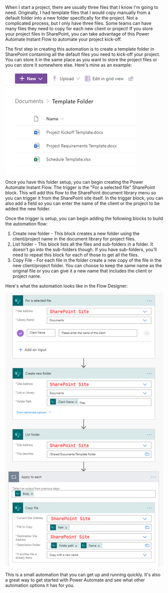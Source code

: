When I start a project, there are usually three files that I know I'm going to need. Originally, I had template files that I would copy manually from a default folder into a new folder specifically for the project. Not a complicated process, but I only have three files. Some teams can have many files they need to copy for each new client or project! If you store your project files in SharePoint, you can take advantage of this Power Automate Instant Flow to automate your project kick-off.

The first step in creating this automation is to create a template folder in SharePoint containing all the default files you need to kick-off your project. You can store it in the same place as you want to store the project files or you can store it somewhere else. Here's mine as an example:

![View of template folder to be copied](https://raw.githubusercontent.com/Cmohan/sharepoint-copy-folder-flow/main/template-folder.png)

Once you have this folder setup, you can begin creating the Power Automate Instant Flow. The trigger is the "For a selected file" SharePoint block. This will add this flow to the SharePoint document library menu so you can trigger it from the SharePoint site itself. In the trigger block, you can also add a field so you can enter the name of the client or the project to be added the new folder.

Once the trigger is setup, you can begin adding the following blocks to build the automation flow:

1. Create new folder - This block creates a new folder using the client/project name in the document library for project files.
2. List folder - This block lists all the files and sub-folders in a folder. It doesn't go into the sub-folders though. If you have sub-folders, you'll need to repeat this block for each of those to get all the files.
3. Copy File - For each file in the folder create a new copy of the file in the new client/project folder. You can choose to keep the same name as the original file or you can give it a new name that includes the client or project name.

Here's what the automation looks like in the Flow Designer:

![View of automation in Flow Designer](https://raw.githubusercontent.com/Cmohan/sharepoint-copy-folder-flow/main/Flow.png)

This is a small automation that you can get up and running quickly. It's also a great way to get started with Power Automate and see what other automation options it has for you.